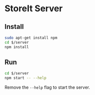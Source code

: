 # StoreIt Server

## Install
```bash
sudo apt-get install npm
cd $/server
npm install
```

## Run
```bash
cd $/server
npm start -- --help
```

Remove the `--help` flag to start the server.
